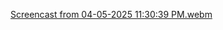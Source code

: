 
[Screencast from 04-05-2025 11:30:39 PM.webm](https://github.com/user-attachments/assets/c68c3ab4-095c-4cde-81e8-0931da0194fc)
